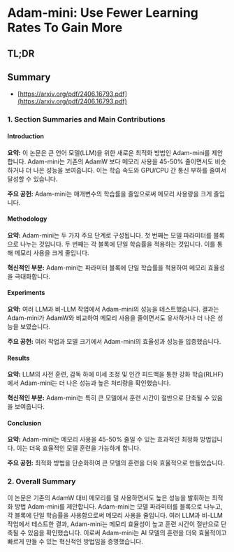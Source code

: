 # Adam-mini: Use Fewer Learning Rates To Gain More
## TL;DR
## Summary
- [https://arxiv.org/pdf/2406.16793.pdf](https://arxiv.org/pdf/2406.16793.pdf)

### 1. Section Summaries and Main Contributions

#### Introduction

**요약:** 
이 논문은 큰 언어 모델(LLM)을 위한 새로운 최적화 방법인 Adam-mini를 제안합니다. Adam-mini는 기존의 AdamW 보다 메모리 사용을 45-50% 줄이면서도 비슷하거나 더 나은 성능을 보여줍니다. 이는 학습 속도와 GPU/CPU 간 통신 부하를 줄여서 달성할 수 있습니다.

**주요 공헌:** 
Adam-mini는 매개변수의 학습률을 줄임으로써 메모리 사용량을 크게 줄입니다.

#### Methodology

**요약:** 
Adam-mini는 두 가지 주요 단계로 구성됩니다. 첫 번째는 모델 파라미터를 블록으로 나누는 것입니다. 두 번째는 각 블록에 단일 학습률을 적용하는 것입니다. 이를 통해 메모리 사용을 크게 줄입니다.

**혁신적인 부분:** 
Adam-mini는 파라미터 블록에 단일 학습률을 적용하여 메모리 효율성을 극대화합니다.

#### Experiments

**요약:** 
여러 LLM과 비-LLM 작업에서 Adam-mini의 성능을 테스트했습니다. 결과는 Adam-mini가 AdamW와 비교하여 메모리 사용을 줄이면서도 유사하거나 더 나은 성능을 보였습니다.

**주요 공헌:** 
여러 작업과 모델 크기에서 Adam-mini의 효율성과 성능을 입증했습니다.

#### Results

**요약:** 
LLM의 사전 훈련, 감독 하에 미세 조정 및 인간 피드백을 통한 강화 학습(RLHF)에서 Adam-mini는 더 나은 성능과 높은 처리량을 확인했습니다.

**혁신적인 부분:** 
Adam-mini는 특히 큰 모델에서 훈련 시간이 절반으로 단축될 수 있음을 보여줍니다.

#### Conclusion

**요약:** 
Adam-mini는 메모리 사용을 45-50% 줄일 수 있는 효과적인 최정화 방법입니다. 이는 더욱 효율적인 모델 훈련을 가능하게 합니다.

**주요 공헌:** 
최적화 방법을 단순화하여 큰 모델의 훈련을 더욱 효율적으로 만들었습니다.

### 2. Overall Summary

이 논문은 기존의 AdamW 대비 메모리를 덜 사용하면서도 높은 성능을 발휘하는 최적화 방법 Adam-mini를 제안합니다. Adam-mini는 모델 파라미터를 블록으로 나누고, 각 블록에 단일 학습률을 사용함으로써 메모리 사용을 줄입니다. 여러 LLM과 비-LLM 작업에서 테스트한 결과, Adam-mini는 메모리 효율성이 높고 훈련 시간이 절반으로 단축될 수 있음을 확인했습니다. 이로써 Adam-mini는 AI 모델의 훈련을 더욱 효율적이고 빠르게 만들 수 있는 혁신적인 방법임을 증명했습니다.